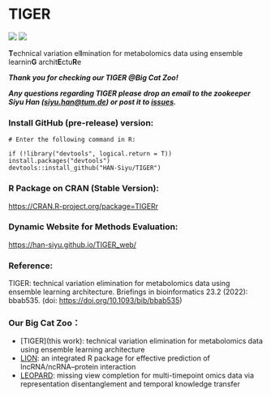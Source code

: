 # TIGER
[![](https://cranlogs.r-pkg.org/badges/grand-total/TIGERr)](https://cranlogs.r-pkg.org/badges/grand-total/TIGERr) [![](https://cranlogs.r-pkg.org/badges/TIGERr)](https://cran.r-project.org/package=TIGERr)

**T**echnical variation el**I**mination for metabolomics data using ensemble learnin**G** archit**E**ctu**R**e

***Thank you for checking our TIGER @Big Cat Zoo!***

***Any questions regarding TIGER please drop an email to the zookeeper Siyu Han (siyu.han@tum.de) or post it to [issues](https://github.com/HAN-Siyu/TIGER/issues).***

### Install GitHub (pre-release) version:

```
# Enter the following command in R:

if (!library("devtools", logical.return = T)) install.packages("devtools")
devtools::install_github("HAN-Siyu/TIGER")
```

### R Package on CRAN (Stable Version):
https://CRAN.R-project.org/package=TIGERr

### Dynamic Website for Methods Evaluation:
https://han-siyu.github.io/TIGER_web/

### Reference:
TIGER: technical variation elimination for metabolomics data using ensemble learning architecture. Briefings in bioinformatics 23.2 (2022): bbab535. (doi: https://doi.org/10.1093/bib/bbab535)

### Our Big Cat Zoo：

- [TIGER](this work): technical variation elimination for metabolomics data using ensemble learning architecture
- [LION](https://github.com/HAN-Siyu/LION): an integrated R package for effective prediction of lncRNA/ncRNA–protein interaction
- [LEOPARD](https://github.com/HAN-Siyu/LEOPARD): missing view completion for multi-timepoint omics data via representation disentanglement and temporal knowledge transfer
